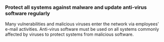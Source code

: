 ### Protect all systems against malware and update anti-virus software regularly

Many vulnerabilities and malicious viruses enter the network via employees’ e-mail activities. Anti-virus software must be used on all systems commonly affected by viruses to protect systems from malicious software.
